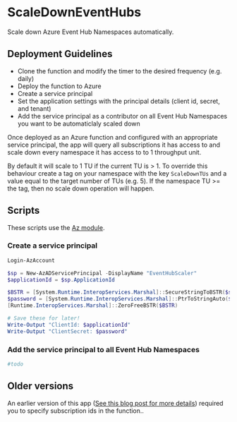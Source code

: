 # ScaleDownEventHubs

Scale down Azure Event Hub Namespaces automatically.

## Deployment Guidelines

- Clone the function and modify the timer to the desired frequency (e.g. daily)
- Deploy the function to Azure
- Create a service principal
- Set the application settings with the principal details (client id, secret, and tenant)
- Add the service principal as a contributor on all Event Hub Namespaces you want to be automaticlaly scaled down

Once deployed as an Azure function and configured with an appropriate service principal, the app will query all subscriptions it has access to and scale down every namespace it has access to to 1 throughput unit.

By default it will scale to 1 TU if the current TU is > 1.  To override this behaviour create a tag on your namespace with the key `ScaleDownTUs` and a value equal to the target number of TUs (e.g. 5).  If the namespace TU >= the tag, then no scale down operation will happen.

## Scripts

These scripts use the [Az module].

### Create a service principal

```powershell
Login-AzAccount

$sp = New-AzADServicePrincipal -DisplayName "EventHubScaler"
$applicationId = $sp.ApplicationId

$BSTR = [System.Runtime.InteropServices.Marshal]::SecureStringToBSTR($sp.Secret)
$password = [System.Runtime.InteropServices.Marshal]::PtrToStringAuto($BSTR)
[Runtime.InteropServices.Marshal]::ZeroFreeBSTR($BSTR)

# Save these for later!
Write-Output "ClientId: $applicationId"
Write-Output "ClientSecret: $password"
```

### Add the service principal to all Event Hub Namespaces

```powershell
#todo
```

## Older versions

An earlier version of this app ([See this blog post for more details](http://tjaddison.com/2017/12/10/Auto-deflating-Event-Hubs-with-a-function-app)) required you to specify subscription ids in the function..

[Az module]: https://docs.microsoft.com/en-us/powershell/azure/install-az-ps